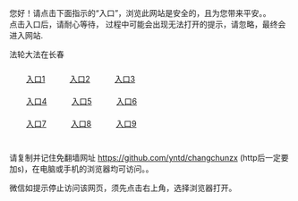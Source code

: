您好！请点击下面指示的“入口”，浏览此网站是安全的，且为您带来平安。。 <br/>
点击入口后，请耐心等待， 过程中可能会出现无法打开的提示，请忽略，最终会进入网站. </br>

法轮大法在长春<br/>
<div style="padding:10px"><a style="margin:20px" target="_blank" href="https://d156y263vz8joj.cloudfront.net/2Qpsp?qvjqu" id="ccLink1" rel="nofollow">入口1</a> <a target="_blank" style="margin:20px" href="https://d3ehjonzgajbhq.cloudfront.net/2Qpsp?duhlgqgm" id="ccLink2" rel="nofollow">入口2</a> <a style="margin:20px" target="_blank" href="https://d24jx1s3sgbjr1.cloudfront.net/2Qpsp?gsewjf" id="ccLink3" rel="nofollow">入口3</a></div>

<div style="padding:10px" ><a style="margin:20px" target="_blank" href="https://d156y263vz8joj.cloudfront.net/2Qpsp?qvjqu" id="ccLink4" rel="nofollow">入口4</a> <a style="margin:20px" href="https://d3ehjonzgajbhq.cloudfront.net/2Qpsp?duhlgqgm" target="_blank" id="ccLink5" rel="nofollow">入口5</a> <a style="margin:20px" href="https://d24jx1s3sgbjr1.cloudfront.net/2Qpsp?gsewjf" target="_blank" id="ccLink6" rel="nofollow">入口6</a></div>

<div style="padding:10px"><a style="margin:20px" target="_blank" href="https://d156y263vz8joj.cloudfront.net/2Qpsp?qvjqu" id="ccLink7" rel="nofollow">入口7</a> <a style="margin:20px" href="https://d3ehjonzgajbhq.cloudfront.net/2Qpsp?duhlgqgm" target="_blank" id="ccLink8" rel="nofollow">入口8</a> <a style="margin:20px" target="_blank" href="https://d24jx1s3sgbjr1.cloudfront.net/2Qpsp?gsewjf" id="ccLink9" rel="nofollow">入口9</a></div>

<br/>



请复制并记住免翻墙网址 https://github.com/yntd/changchunzx (http后一定要加s)，在电脑或手机的浏览器均可访问。。<br/>

微信如提示停止访问该网页，须先点击右上角，选择浏览器打开。
